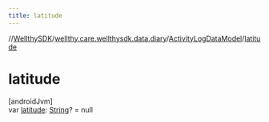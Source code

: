 ```yaml
---
title: latitude
---
```

//[WellthySDK](../../../index.html)/[wellthy.care.wellthysdk.data.diary](../index.html)/[ActivityLogDataModel](index.html)/[latitude](latitude.html)



# latitude



[androidJvm]\
var [latitude](latitude.html): [String](https://kotlinlang.org/api/latest/jvm/stdlib/kotlin/-string/index.html)? = null




